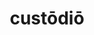 ---
title: custōdiō
meaning: to guard
ch: seventeen
pos: verb
inf: custōdīre
secondppstem: custōd
infend: īre
conjugation: fourth
derivative: custody
f3: yes
f: yes
---